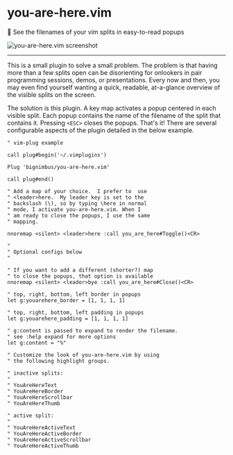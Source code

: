 # you-are-here.vim
📌 See the filenames of your vim splits in easy-to-read popups

![you-are-here.vim screenshot](https://ghcdn.rawgit.org/bignimbus/you-are-here.vim/master/assets/you-are-here.png)

---

This is a small plugin to solve a small problem.
The problem is that having more than a few splits
open can be disorienting for onlookers in pair
programming sessions, demos, or presentations.
Every now and then, you may even find yourself
wanting a quick, readable, at-a-glance overview of
the visible splits on the screen.

The solution is this plugin. A key map activates
a popup centered in each visible split.  Each popup
contains the name of the filename of the split that
contains it.  Pressing `<ESC>` closes the popups.
That's it!  There are several configurable aspects
of the plugin detailed in the below example.

```vim
" vim-plug example

call plug#begin('~/.vimplugins')

Plug 'bignimbus/you-are-here.vim'

call plug#end()

" Add a map of your choice.  I prefer to  use
" <leader>here.  My leader key is set to the
" backslash (\), so by typing \here in normal
" mode, I activate you-are-here.vim. When I
" am ready to close the popups, I use the same
" mapping.

nnoremap <silent> <leader>here :call you_are_here#Toggle()<CR>

"
" Optional configs below
"

" If you want to add a different (shorter?) map
" to close the popups, that option is available
nnoremap <silent> <leader>bye :call you_are_here#Close()<CR>

" top, right, bottom, left border in popups
let g:youarehere_border = [1, 1, 1, 1]

" top, right, bottom, left padding in popups
let g:youarehere_padding = [1, 1, 1, 1]

" g:content is passed to expand to render the filename.
" see :help expand for more options
let g:content = "%"

" Customize the look of you-are-here.vim by using
" the following highlight groups.

" inactive splits:
"
" YouAreHereText
" YouAreHereBorder
" YouAreHereScrollbar
" YouAreHereThumb

" active split:
"
" YouAreHereActiveText
" YouAreHereActiveBorder
" YouAreHereActiveScrollbar
" YouAreHereActiveThumb
```
